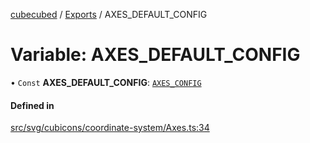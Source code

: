 [cubecubed](/reference/README.md) / [Exports](/reference/modules.md) / AXES\_DEFAULT\_CONFIG

# Variable: AXES\_DEFAULT\_CONFIG

• `Const` **AXES\_DEFAULT\_CONFIG**: [`AXES_CONFIG`](/reference/interfaces/AXES_CONFIG.md)

#### Defined in

[src/svg/cubicons/coordinate-system/Axes.ts:34](https://github.com/imaphatduc/cubecubed/blob/cb0c39f/src/svg/cubicons/coordinate-system/Axes.ts#L34)
